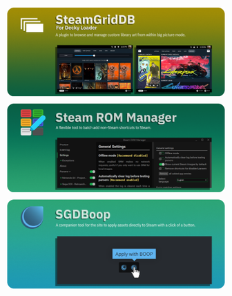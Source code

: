 [![SteamGridDB for Decky Loader](/profile/decky.png)](https://github.com/SteamGridDB/decky-steamgriddb)

[![Steam ROM Manager](/profile/srm.png)](https://github.com/SteamGridDB/steam-rom-manager)

[![SGDBoop](/profile/boop.png)](https://github.com/SteamGridDB/SGDBoop)
